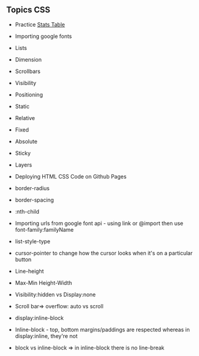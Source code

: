 ## Topics CSS

- Practice [Stats Table](https://duttrohan0302.github.io/accio-batch11/dec7th/stats/)

- Importing google fonts
- Lists 
- Dimension
- Scrollbars
- Visibility
- Positioning
 - Static
 - Relative
 - Fixed
 - Absolute
 - Sticky
- Layers


- Deploying HTML CSS Code on Github Pages


- border-radius
- border-spacing
- :nth-child
- Importing urls from google font api - using link or @import then use font-family:familyName
- list-style-type
- cursor-pointer to change how the cursor looks when it's on a particular button
- Line-height
- Max-Min Height-Width
- Visibility:hidden vs Display:none
- Scroll bar=> overflow: auto vs scroll
- display:inline-block
- Inline-block - top, bottom margins/paddings are respected whereas in display:inline, they're not
- block vs inline-block => in inline-block there is no line-break
